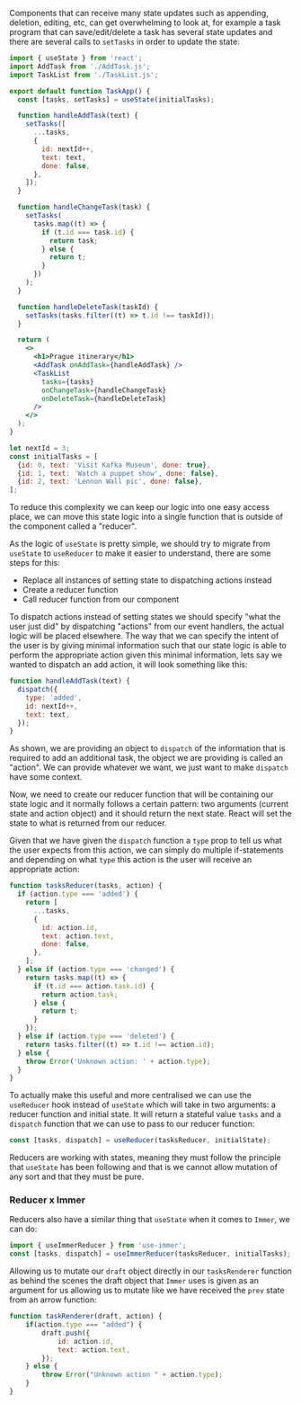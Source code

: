Components that can receive many state updates such as appending, deletion, editing, etc, can get overwhelming to look at, for example a task program that can save/edit/delete a task has several state updates and there are several calls to `setTasks` in order to update the state:

```jsx
import { useState } from 'react';
import AddTask from './AddTask.js';
import TaskList from './TaskList.js';

export default function TaskApp() {
  const [tasks, setTasks] = useState(initialTasks);

  function handleAddTask(text) {
    setTasks([
      ...tasks,
      {
        id: nextId++,
        text: text,
        done: false,
      },
    ]);
  }

  function handleChangeTask(task) {
    setTasks(
      tasks.map((t) => {
        if (t.id === task.id) {
          return task;
        } else {
          return t;
        }
      })
    );
  }

  function handleDeleteTask(taskId) {
    setTasks(tasks.filter((t) => t.id !== taskId));
  }

  return (
    <>
      <h1>Prague itinerary</h1>
      <AddTask onAddTask={handleAddTask} />
      <TaskList
        tasks={tasks}
        onChangeTask={handleChangeTask}
        onDeleteTask={handleDeleteTask}
      />
    </>
  );
}

let nextId = 3;
const initialTasks = [
  {id: 0, text: 'Visit Kafka Museum', done: true},
  {id: 1, text: 'Watch a puppet show', done: false},
  {id: 2, text: 'Lennon Wall pic', done: false},
];
```

To reduce this complexity we can keep our logic into one easy access place, we can move this state logic into a single function that is outside of the component called a "reducer".

As the logic of `useState` is pretty simple, we should try to migrate from `useState` to `useReducer` to make it easier to understand, there are some steps for this:
- Replace all instances of setting state to dispatching actions instead
- Create a reducer function
- Call reducer function from our component

To dispatch actions instead of setting states we should specify "what the user just did" by dispatching "actions" from our event handlers, the actual logic will be placed elsewhere. The way that we can specify the intent of the user is by giving minimal information such that our state logic is able to perform the appropriate action given this minimal information, lets say we wanted to dispatch an add action, it will look something like this:

```jsx
function handleAddTask(text) {
  dispatch({
    type: 'added',
    id: nextId++,
    text: text,
  });
}
```

As shown, we are providing an object to `dispatch` of the information that is required to add an additional task, the object we are providing is called an "action". We can provide whatever we want, we just want to make `dispatch` have some context.

Now, we need to create our reducer function that will be containing our state logic and it normally follows a certain pattern: two arguments (current state and action object) and it should return the next state. React will set the state to what is returned from our reducer.

Given that we have given the `dispatch` function a `type` prop to tell us what the user expects from this action, we can simply do multiple if-statements and depending on what `type` this action is the user will receive an appropriate action:

```jsx
function tasksReducer(tasks, action) {
  if (action.type === 'added') {
    return [
      ...tasks,
      {
        id: action.id,
        text: action.text,
        done: false,
      },
    ];
  } else if (action.type === 'changed') {
    return tasks.map((t) => {
      if (t.id === action.task.id) {
        return action.task;
      } else {
        return t;
      }
    });
  } else if (action.type === 'deleted') {
    return tasks.filter((t) => t.id !== action.id);
  } else {
    throw Error('Unknown action: ' + action.type);
  }
}
```

To actually make this useful and more centralised we can use the `useReducer` hook instead of `useState` which will take in two arguments: a reducer function and initial state. It will return a stateful value `tasks` and a `dispatch` function that we can use to pass to our reducer function:

```jsx
const [tasks, dispatch] = useReducer(tasksReducer, initialState);
```

Reducers are working with states, meaning they must follow the principle that `useState` has been following and that is we cannot allow mutation of any sort and that they must be pure.
### Reducer x Immer
Reducers also have a similar thing that `useState` when it comes to `Immer`, we can do:

```jsx
import { useImmerReducer } from 'use-immer';
const [tasks, dispatch] = useImmerReducer(tasksReducer, initialTasks);
```

Allowing us to mutate our `draft` object directly in our `tasksRenderer` function as behind the scenes the draft object that `Immer` uses is given as an argument for us allowing us to mutate like we have received the `prev` state from an arrow function:
```jsx
function taskRenderer(draft, action) {
	if(action.type === "added") {
		draft.push({
			id: action.id,
			text: action.text,
		});
	} else {
		throw Error("Unknown action " + action.type);
	}
}
```


